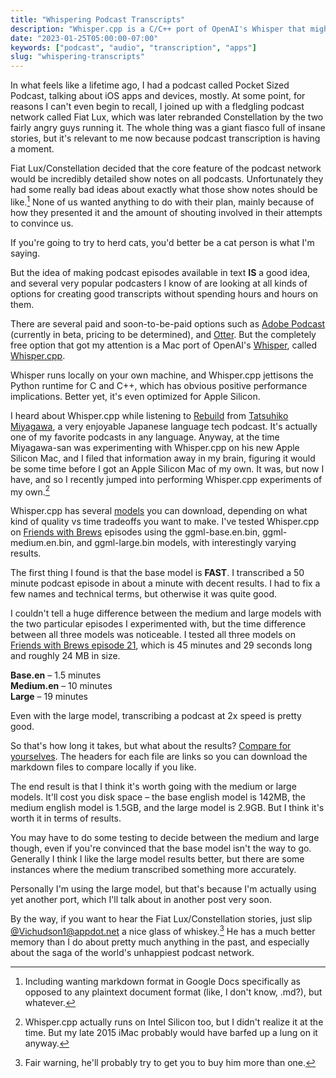 ```yaml
---
title: "Whispering Podcast Transcripts"
description: "Whisper.cpp is a C/C++ port of OpenAI's Whisper that might meet your needs for audio transcription."
date: "2023-01-25T05:00:00-07:00"
keywords: ["podcast", "audio", "transcription", "apps"]
slug: "whispering-transcripts"
---
```


In what feels like a lifetime ago, I had a podcast called Pocket Sized Podcast, talking about iOS apps and devices, mostly. At some point, for reasons I can't even begin to recall, I joined up with a fledgling podcast network called Fiat Lux, which was later rebranded Constellation by the two fairly angry guys running it. The whole thing was a giant fiasco full of insane stories, but it's relevant to me now because podcast transcription is having a moment.

Fiat Lux/Constellation decided that the core feature of the podcast network would be incredibly detailed show notes on all podcasts. Unfortunately they had some really bad ideas about exactly what those show notes should be like.[^1] None of us wanted anything to do with their plan, mainly because of how they presented it and the amount of shouting involved in their attempts to convince us.

If you're going to try to herd cats, you'd better be a cat person is what I'm saying.

But the idea of making podcast episodes available in text **IS** a good idea, and several very popular podcasters I know of are looking at all kinds of options for creating good transcripts without spending hours and hours on them.

There are several paid and soon-to-be-paid options such as [Adobe Podcast](https://podcast.adobe.com) (currently in beta, pricing to be determined), and [Otter](https://otter.ai). But the completely free option that got my attention is a Mac port of OpenAI's [Whisper](https://github.com/openai/whisper), called [Whisper.cpp](https://github.com/ggerganov/whisper.cpp).

Whisper runs locally on your own machine, and Whisper.cpp jettisons the Python runtime for C and C++, which has obvious positive performance implications. Better yet, it's even optimized for Apple Silicon.

I heard about Whisper.cpp while listening to [Rebuild](https://rebuild.fm) from [Tatsuhiko Miyagawa](https://mastodon.social/@miyagawa), a very enjoyable Japanese language tech podcast. It's actually one of my favorite podcasts in any language. Anyway, at the time Miyagawa-san was experimenting with Whisper.cpp on his new Apple Silicon Mac, and I filed that information away in my brain, figuring it would be some time before I got an Apple Silicon Mac of my own. It was, but now I have, and so I recently jumped into performing Whisper.cpp experiments of my own.[^2]

Whisper.cpp has several [models](https://github.com/ggerganov/whisper.cpp/tree/master/models) you can download, depending on what kind of quality vs time tradeoffs you want to make. I've tested Whisper.cpp on [Friends with Brews](https://friendswithbrews.com) episodes using the ggml-base.en.bin, ggml-medium.en.bin, and ggml-large.bin models, with interestingly varying results.

The first thing I found is that the base model is **FAST**. I transcribed a 50 minute podcast episode in about a minute with decent results. I had to fix a few names and technical terms, but otherwise it was quite good.

I couldn't tell a huge difference between the medium and large models with the two particular episodes I experimented with, but the time difference between all three models was noticeable. I tested all three models on [Friends with Brews episode 21](https://friendswithbrews.com/21/), which is 45 minutes and 29 seconds long and roughly 24 MB in size.

**Base.en** – 1.5 minutes  
**Medium.en** – 10 minutes  
**Large** – 19 minutes

Even with the large model, transcribing a podcast at 2x speed is pretty good.

So that's how long it takes, but what about the results? [Compare for yourselves](/whisper-compare/). The headers for each file are links so you can download the markdown files to compare locally if you like.

The end result is that I think it's worth going with the medium or large models. It'll cost you disk space – the base english model is 142MB, the medium english model is 1.5GB, and the large model is 2.9GB. But I think it's worth it in terms of results.

You may have to do some testing to decide between the medium and large though, even if you're convinced that the base model isn't the way to go. Generally I think I like the large model results better, but there are some instances where the medium transcribed something more accurately.

Personally I'm using the large model, but that's because I'm actually using yet another port, which I'll talk about in another post very soon.

By the way, if you want to hear the Fiat Lux/Constellation stories, just slip [@Vichudson1@appdot.net](https://appdot.net/@vichudson1) a nice glass of whiskey.[^3] He has a much better memory than I do about pretty much anything in the past, and especially about the saga of the world's unhappiest podcast network.

[^1]: Including wanting markdown format in Google Docs specifically as opposed to any plaintext document format (like, I don't know, .md?), but whatever.
[^2]: Whisper.cpp actually runs on Intel Silicon too, but I didn't realize it at the time. But my late 2015 iMac probably would have barfed up a lung on it anyway.
[^3]: Fair warning, he'll probably try to get you to buy him more than one.
